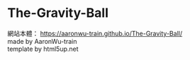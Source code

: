 # The-Gravity-Ball
網站本體：
https://aaronwu-train.github.io/The-Gravity-Ball/<br>
made by AaronWu-train<br>
template by html5up.net
